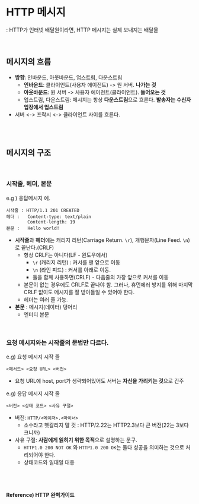 # HTTP 메시지

: HTTP가 인터넷 배달원이라면, HTTP 메시지는 실제 보내지는 배달물

<br>

## 메시지의 흐름

* **방향**: 인바운드, 아웃바운드, 업스트림, 다운스트림
  * **인바운드**: 클라이언트(사용자 에이전트) -> 원 서버. **나가는 것**
  * **아웃바운드**: 원 서버 -> 사용자 에이전트(클라이언트). **들어오는 것**
  * 업스트림, 다운스트림: 메시지는 항상 **다운스트림**으로 흐른다. **발송자는 수신자 입장에서 업스트림**
* 서버 <-> 프락시 <-> 클라이언트 사이를 흐른다.

<br><br>

## 메시지의 구조

<br>

### **시작줄, 헤더, 본문**

e.g ) 응답메시지 예.

```Http
시작줄 : HTTP/1.1 201 CREATED
헤더 :   Content-type: text/plain
        Content-length: 19
본문 :   Hello world!
```

* **시작줄**과 **헤더**에는 캐리지 리턴(Carriage Return. `\r`), 개행문자(Line Feed. `\n`)로 끝난다.(CRLF)
  * 항상 CRLF는 아니다(LF - 윈도우에서)
    * `\r` (캐리지 리턴) : 커서를 맨 앞으로 이동
    * `\n` (라인 피드) : 커서를 아래로 이동.
    * 둘을 함께 사용하면(CRLF) - 다음줄의 가장 앞으로 커서를 이동
  * 본문이 없는 경우에도 CRLF로 끝나야 함. 그러나, 휴먼에러 방지를 위해 마지막 CRLF 없이도 메시지를 잘 받아들일 수 있어야 한다.
  * 헤더는 여러 줄 가능.
* **본문** : 메시지(데이터) 덩어리
  * 엔터티 본문

<br>

### 요청 메시지와는 **시작줄의 문법**만 다르다.

e.g) 요청 메시지 시작 줄

``` http
<메서드> <요청 URL> <버전>
```

* 요청 URL에 host, port가 생략되어있어도 서버는 **자신을 가리키는 것**으로 간주

e.g) 응답 메시지 시작 줄

```http
<버전> <상태 코드> <사유 구절>
```

* 버전: `HTTP/<메이저>.<마이너>`
  * 소수라고 헷갈리지 말 것 : HTTP/2.22는 HTTP2.3보다 큰 버전(22는 3보다 크니까)
* 사유 구절: **사람에게 읽히기 위한 목적**으로 설명하는 문구.
  * `HTTP1.0 200 NOT OK` 와 `HTTP1.0 200 OK`는 둘다 성공을 의미하는 것으로 처리되어야 한다.
  * 상태코드와 일대일 대응

<br><br>

#### Reference) HTTP 완벽가이드